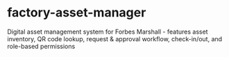 # factory-asset-manager
Digital asset management system for Forbes Marshall - features asset inventory, QR code lookup, request &amp; approval workflow, check-in/out, and role-based permissions
